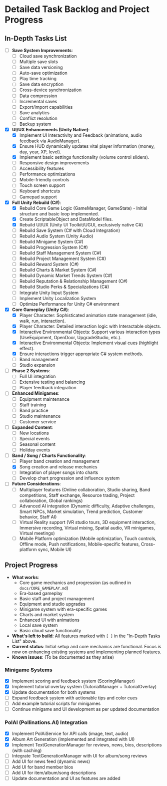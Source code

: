 # Detailed Task Backlog and Project Progress

## In-Depth Tasks List
- [ ] **Save System Improvements**:
    - [ ] Cloud save synchronization
    - [ ] Multiple save slots
    - [ ] Save data versioning
    - [ ] Auto-save optimization
    - [ ] Play time tracking
    - [ ] Save data encryption
    - [ ] Cross-device synchronization
    - [ ] Data compression
    - [ ] Incremental saves
    - [ ] Export/import capabilities
    - [ ] Save analytics
    - [ ] Conflict resolution
    - [ ] Backup system
- [x] **UI/UX Enhancements (Unity Native)**:
    - [x] Implement UI Interactivity and Feedback (animations, audio feedback via AudioManager).
    - [x] Ensure HUD dynamically updates vital player information (money, day, year, XP, level).
    - [x] Implement basic settings functionality (volume control sliders).
    - [ ] Responsive design improvements
    - [ ] Accessibility features
    - [ ] Performance optimizations
    - [ ] Mobile-friendly controls
    - [ ] Touch screen support
    - [ ] Keyboard shortcuts
    - [ ] Gamepad support
- [x] **Full Unity Rebuild (C#)**:
    - [x] Rebuild Core Game Logic (GameManager, GameState) - Initial structure and basic loop implemented.
    - [x] Create ScriptableObject and DataModel files.
    - [x] Rebuild UI/UX (Unity UI Toolkit/UGUI, exclusively native C#)
    - [ ] Rebuild Save System (C# with Cloud Integration)
    - [ ] Rebuild Audio System (Unity Audio)
    - [ ] Rebuild Minigame System (C#)
    - [ ] Rebuild Progression System (C#)
    - [ ] Rebuild Staff Management System (C#)
    - [ ] Rebuild Project Management System (C#)
    - [ ] Rebuild Reward System (C#)
    - [ ] Rebuild Charts & Market System (C#)
    - [ ] Rebuild Dynamic Market Trends System (C#)
    - [ ] Rebuild Reputation & Relationship Management (C#)
    - [ ] Rebuild Studio Perks & Specializations (C#)
    - [ ] Integrate Unity Input System
    - [ ] Implement Unity Localization System
    - [ ] Optimize Performance for Unity C# environment
- [x] **Core Gameplay (Unity C#)**:
    - [x] Player Character: Sophisticated animation state management (idle, walk, run, interaction).
    - [x] Player Character: Detailed interaction logic with Interactable objects.
    - [x] Interactive Environmental Objects: Support various interaction types (UseEquipment, OpenDoor, UpgradeStudio, etc.).
    - [x] Interactive Environmental Objects: Implement visual cues (highlight effect).
    - [x] Ensure interactions trigger appropriate C# system methods.
    - [ ] Band management
    - [ ] Studio expansion
- [ ] **Phase 2 Systems**:
    - [ ] Full UI integration
    - [ ] Extensive testing and balancing
    - [ ] Player feedback integration
- [ ] **Enhanced Minigames**:
    - [ ] Equipment maintenance
    - [ ] Staff training
    - [ ] Band practice
    - [ ] Studio maintenance
    - [ ] Customer service
- [ ] **Expanded Content**:
    - [ ] New locations
    - [ ] Special events
    - [ ] Seasonal content
    - [ ] Holiday events
- [ ] **Band / Song / Charts Functionality**:
    - [ ] Player band creation and management
    - [x] Song creation and release mechanics
    - [ ] Integration of player songs into charts
    - [ ] Develop chart progression and influence system
- [ ] **Future Considerations**:
    - [ ] Multiplayer features (Online collaboration, Studio sharing, Band competitions, Staff exchange, Resource trading, Project collaboration, Global rankings)
    - [ ] Advanced AI integration (Dynamic difficulty, Adaptive challenges, Smart NPCs, Market simulation, Trend prediction, Customer behavior, Staff AI)
    - [ ] Virtual Reality support (VR studio tours, 3D equipment interaction, Immersive recording, Virtual mixing, Spatial audio, VR minigames, Virtual meetings)
    - [ ] Mobile Platform optimization (Mobile optimization, Touch controls, Offline mode, Push notifications, Mobile-specific features, Cross-platform sync, Mobile UI)

## Project Progress
- **What works**:
    - Core game mechanics and progression (as outlined in `docs/CORE_GAMEPLAY.md`)
    - Era-based gameplay
    - Basic staff and project management
    - Equipment and studio upgrades
    - Minigame system with era-specific games
    - Charts and market system
    - Enhanced UI with animations
    - Local save system
    - Basic cloud save functionality
- **What's left to build**: All features marked with `[ ]` in the "In-Depth Tasks List" above.
- **Current status**: Initial setup and core mechanics are functional. Focus is now on enhancing existing systems and implementing planned features.
- **Known issues**: (To be documented as they arise)

### Minigame Systems
- [x] Implement scoring and feedback system (ScoringManager)
- [x] Implement tutorial overlay system (TutorialManager + TutorialOverlay)
- [x] Update documentation for both systems
- [ ] Expand feedback system with actionable tips and color cues
- [ ] Add example tutorial scripts for minigames
- [ ] Continue minigame and UI development as per updated documentation

### PolAI (Pollinations.AI) Integration
- [x] Implement PolAiService for API calls (image, text, audio)
- [x] Album Art Generation (implemented and integrated with UI)
- [x] Implement TextGenerationManager for reviews, news, bios, descriptions (with caching)
- [ ] Integrate TextGenerationManager with UI for album/song reviews
- [ ] Add UI for news feed (dynamic news)
- [ ] Add UI for band member bios
- [ ] Add UI for item/album/song descriptions
- [ ] Update documentation and UI as features are added
